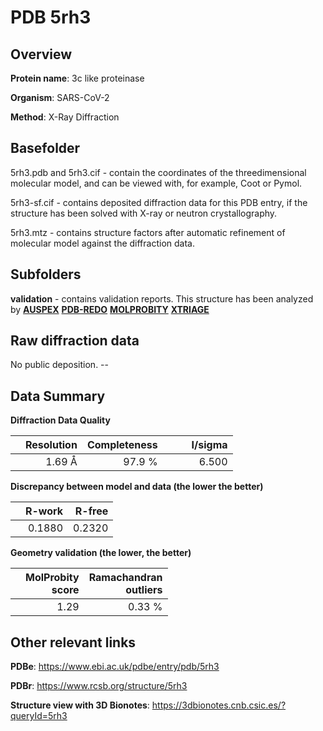 # PDB 5rh3

## Overview

**Protein name**: 3c like proteinase

**Organism**: SARS-CoV-2

**Method**: X-Ray Diffraction

## Basefolder

5rh3.pdb and 5rh3.cif - contain the coordinates of the threedimensional molecular model, and can be viewed with, for example, Coot or Pymol.

5rh3-sf.cif - contains deposited diffraction data for this PDB entry, if the structure has been solved with X-ray or neutron crystallography.

5rh3.mtz - contains structure factors after automatic refinement of molecular model against the diffraction data.

## Subfolders





**validation** - contains validation reports. This structure has been analyzed by [**AUSPEX**](https://github.com/thorn-lab/coronavirus_structural_task_force/tree/master/pdb/3c_like_proteinase/SARS-CoV-2/5rh3/validation/auspex) [**PDB-REDO**](https://github.com/thorn-lab/coronavirus_structural_task_force/tree/master/pdb/3c_like_proteinase/SARS-CoV-2/5rh3/validation/pdb-redo) [**MOLPROBITY**](https://github.com/thorn-lab/coronavirus_structural_task_force/tree/master/pdb/3c_like_proteinase/SARS-CoV-2/5rh3/validation/molprobity) [**XTRIAGE**](https://github.com/thorn-lab/coronavirus_structural_task_force/blob/master/pdb/3c_like_proteinase/SARS-CoV-2/5rh3/validation/Xtriage_output.log) 

## Raw diffraction data

No public deposition. --<br> 

## Data Summary
**Diffraction Data Quality**

|   | Resolution | Completeness| I/sigma |
|---|-------------:|----------------:|--------------:|
|   |1.69 Å|97.9  %|<img width=50/>6.500|

**Discrepancy between model and data (the lower the better)**

|   | **R-work**| **R-free**   
|---|-------------:|----------------:|           
||  0.1880|  0.2320|

**Geometry validation (the lower, the better)**

|   |**MolProbity<br>score**| **Ramachandran<br>outliers** 
|---|-------------:|----------------:|
||  1.29|  0.33 %|

 

 



## Other relevant links 
**PDBe**:  https://www.ebi.ac.uk/pdbe/entry/pdb/5rh3
 
**PDBr**: https://www.rcsb.org/structure/5rh3 

**Structure view with 3D Bionotes**: https://3dbionotes.cnb.csic.es/?queryId=5rh3


